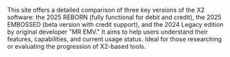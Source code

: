 This site offers a detailed comparison of three key versions of the X2 software: the 2025 REBORN (fully functional for debit and credit), the 2025 EMBOSSED (beta version with credit support), and the 2024 Legacy edition by original developer "MR EMV." It aims to help users understand their features, capabilities, and current usage status. Ideal for those researching or evaluating the progression of X2-based tools.

